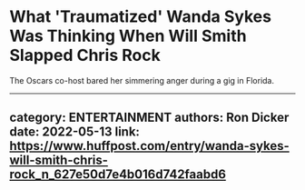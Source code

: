 # What 'Traumatized' Wanda Sykes Was Thinking When Will Smith Slapped Chris Rock

The Oscars co-host bared her simmering anger during a gig in Florida.

---
category: ENTERTAINMENT
authors: Ron Dicker
date: 2022-05-13
link: https://www.huffpost.com/entry/wanda-sykes-will-smith-chris-rock_n_627e50d7e4b016d742faabd6
---
